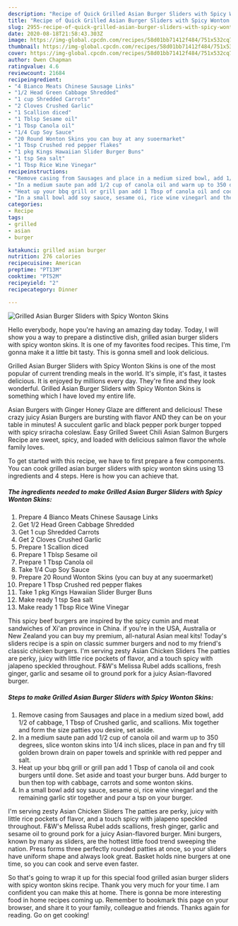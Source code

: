 ```yaml
---
description: "Recipe of Quick Grilled Asian Burger Sliders with Spicy Wonton Skins"
title: "Recipe of Quick Grilled Asian Burger Sliders with Spicy Wonton Skins"
slug: 2955-recipe-of-quick-grilled-asian-burger-sliders-with-spicy-wonton-skins
date: 2020-08-18T21:58:43.303Z
image: https://img-global.cpcdn.com/recipes/58d01bb71412f484/751x532cq70/grilled-asian-burger-sliders-with-spicy-wonton-skins-recipe-main-photo.jpg
thumbnail: https://img-global.cpcdn.com/recipes/58d01bb71412f484/751x532cq70/grilled-asian-burger-sliders-with-spicy-wonton-skins-recipe-main-photo.jpg
cover: https://img-global.cpcdn.com/recipes/58d01bb71412f484/751x532cq70/grilled-asian-burger-sliders-with-spicy-wonton-skins-recipe-main-photo.jpg
author: Owen Chapman
ratingvalue: 4.6
reviewcount: 21684
recipeingredient:
- "4 Bianco Meats Chinese Sausage Links"
- "1/2 Head Green Cabbage Shredded"
- "1 cup Shredded Carrots"
- "2 Cloves Crushed Garlic"
- "1 Scallion diced"
- "1 Tblsp Sesame oil"
- "1 Tbsp Canola oil"
- "1/4 Cup Soy Sauce"
- "20 Round Wonton Skins you can buy at any suoermarket"
- "1 Tbsp Crushed red pepper flakes"
- "1 pkg Kings Hawaiian Slider Burger Buns"
- "1 tsp Sea salt"
- "1 Tbsp Rice Wine Vinegar"
recipeinstructions:
- "Remove casing from Sausages and place in a medium sized bowl, add 1/2 of cabbage, 1 Tbsp of Crushed garlic, and scallions. Mix together and form the size patties you desire, set aside."
- "In a medium saute pan add 1/2 cup of canola oil and warm up to 350 degrees, slice wonton skins into 1/4 inch slices, place in pan and fry till golden brown drain on paper towels and sprinkle with red pepper and salt."
- "Heat up your bbq grill or grill pan add 1 Tbsp of canola oil and cook burgers until done. Set aside and toast your burger buns. Add burger to bun then top with cabbage, carrots and some wonton skins."
- "In a small bowl add soy sauce, sesame oi, rice wine vinegarl and the remaining garlic stir together and pour a tsp on your burger."
categories:
- Recipe
tags:
- grilled
- asian
- burger

katakunci: grilled asian burger 
nutrition: 276 calories
recipecuisine: American
preptime: "PT13M"
cooktime: "PT52M"
recipeyield: "2"
recipecategory: Dinner

---
```



![Grilled Asian Burger Sliders with Spicy Wonton Skins](https://img-global.cpcdn.com/recipes/58d01bb71412f484/751x532cq70/grilled-asian-burger-sliders-with-spicy-wonton-skins-recipe-main-photo.jpg)

Hello everybody, hope you're having an amazing day today. Today, I will show you a way to prepare a distinctive dish, grilled asian burger sliders with spicy wonton skins. It is one of my favorites food recipes. This time, I'm gonna make it a little bit tasty. This is gonna smell and look delicious.

Grilled Asian Burger Sliders with Spicy Wonton Skins is one of the most popular of current trending meals in the world. It's simple, it's fast, it tastes delicious. It is enjoyed by millions every day. They're fine and they look wonderful. Grilled Asian Burger Sliders with Spicy Wonton Skins is something which I have loved my entire life.

Asian Burgers with Ginger Honey Glaze are different and delicious! These crazy juicy Asian Burgers are bursting with flavor AND they can be on your table in minutes! A succulent garlic and black pepper pork burger topped with spicy sriracha coleslaw. Easy Grilled Sweet Chili Asian Salmon Burgers Recipe are sweet, spicy, and loaded with delicious salmon flavor the whole family loves.


To get started with this recipe, we have to first prepare a few components. You can cook grilled asian burger sliders with spicy wonton skins using 13 ingredients and 4 steps. Here is how you can achieve that.

<!--inarticleads1-->

##### The ingredients needed to make Grilled Asian Burger Sliders with Spicy Wonton Skins:

1. Prepare 4 Bianco Meats Chinese Sausage Links
1. Get 1/2 Head Green Cabbage Shredded
1. Get 1 cup Shredded Carrots
1. Get 2 Cloves Crushed Garlic
1. Prepare 1 Scallion diced
1. Prepare 1 Tblsp Sesame oil
1. Prepare 1 Tbsp Canola oil
1. Take 1/4 Cup Soy Sauce
1. Prepare 20 Round Wonton Skins (you can buy at any suoermarket)
1. Prepare 1 Tbsp Crushed red pepper flakes
1. Take 1 pkg Kings Hawaiian Slider Burger Buns
1. Make ready 1 tsp Sea salt
1. Make ready 1 Tbsp Rice Wine Vinegar


This spicy beef burgers are inspired by the spicy cumin and meat sandwiches of Xi&#39;an province in China. if you&#39;re in the USA, Australia or New Zealand you can buy my premium, all-natural Asian meal kits! Today&#39;s sliders recipe is a spin on classic summer burgers and nod to my friend&#39;s classic chicken burgers. I&#39;m serving zesty Asian Chicken Sliders The patties are perky, juicy with little rice pockets of flavor, and a touch spicy with jalapeno speckled throughout. F&amp;W&#39;s Melissa Rubel adds scallions, fresh ginger, garlic and sesame oil to ground pork for a juicy Asian-flavored burger. 

<!--inarticleads2-->

##### Steps to make Grilled Asian Burger Sliders with Spicy Wonton Skins:

1. Remove casing from Sausages and place in a medium sized bowl, add 1/2 of cabbage, 1 Tbsp of Crushed garlic, and scallions. Mix together and form the size patties you desire, set aside.
1. In a medium saute pan add 1/2 cup of canola oil and warm up to 350 degrees, slice wonton skins into 1/4 inch slices, place in pan and fry till golden brown drain on paper towels and sprinkle with red pepper and salt.
1. Heat up your bbq grill or grill pan add 1 Tbsp of canola oil and cook burgers until done. Set aside and toast your burger buns. Add burger to bun then top with cabbage, carrots and some wonton skins.
1. In a small bowl add soy sauce, sesame oi, rice wine vinegarl and the remaining garlic stir together and pour a tsp on your burger.


I&#39;m serving zesty Asian Chicken Sliders The patties are perky, juicy with little rice pockets of flavor, and a touch spicy with jalapeno speckled throughout. F&amp;W&#39;s Melissa Rubel adds scallions, fresh ginger, garlic and sesame oil to ground pork for a juicy Asian-flavored burger. Mini burgers, known by many as sliders, are the hottest little food trend sweeping the nation. Press forms three perfectly rounded patties at once, so your sliders have uniform shape and always look great. Basket holds nine burgers at one time, so you can cook and serve even faster. 

So that's going to wrap it up for this special food grilled asian burger sliders with spicy wonton skins recipe. Thank you very much for your time. I am confident you can make this at home. There is gonna be more interesting food in home recipes coming up. Remember to bookmark this page on your browser, and share it to your family, colleague and friends. Thanks again for reading. Go on get cooking!
